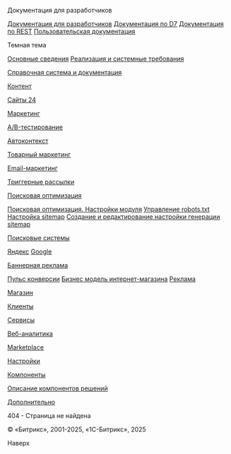 Документация для разработчиков

[Документация для разработчиков](https://dev.1c-bitrix.ru/api_help/)
[Документация по D7](https://dev.1c-bitrix.ru/api_d7/)
[Документация по REST](https://dev.1c-bitrix.ru/rest_help/)
[Пользовательская документация](https://dev.1c-bitrix.ru/user_help/)

Темная тема

[Основные сведения](/user_help/index.php)
[Реализация и системные требования](/user_help/reqintro.php)

[Справочная система и документация](/user_help/help/index.php)

[Контент](/user_help/content/index.php)

[Сайты 24](/user_help/sites24/index.php)

[Маркетинг](/user_help/marketing/index.php)

[A/B-тестирование](/user_help/marketing/ab_testing/index.php)

[Автоконтекст](/user_help/marketing/context_adv/index.php)

[Товарный маркетинг](/user_help/marketing/discounts/index.php)

[Email-маркетинг](/user_help/marketing/sender/index.php)

[Триггерные рассылки](/user_help/marketing/triggered_emails/index.php)

[Поисковая оптимизация](/user_help/marketing/seo/index.php)

[Поисковая оптимизация. Настройки модуля](/user_help/marketing/seo/settings.php)
[Управление robots.txt](/user_help/marketing/seo/seo_robots.php)
[Настройка sitemap](/user_help/marketing/seo/seo_sitemap.php)
[Создание и редактирование настройки генерации sitemap](/user_help/marketing/seo/seo_sitemap_edit.php)

[Поисковые системы](/user_help/marketing/seo/engines/index.php)

[Яндекс](/user_help/marketing/seo/engines/seo_search_yandex.php)
[Google](/user_help/marketing/seo/engines/seo_search_google.php)

[Баннерная реклама](/user_help/marketing/advertising/index.php)

[Пульс конверсии](/user_help/marketing/conversion_pulse.php)
[Бизнес модель интернет-магазина](/user_help/marketing/web_store_business_model.php)
[Реклама](/user_help/marketing/ads.php)

[Магазин](/user_help/store/index.php)

[Клиенты](/user_help/clients/index.php)

[Сервисы](/user_help/service/index.php)

[Веб-аналитика](/user_help/statistic/index.php)

[Marketplace](/user_help/marketplace/index.php)

[Настройки](/user_help/settings/index.php)

[Компоненты](/user_help/components/index.php)

[Описание компонентов решений](/user_help/description_decisions/index.php)

[Дополнительно](/user_help/additional/index.php)

404 - Страница не найдена

© «Битрикс», 2001-2025, «1С-Битрикс», 2025

Наверх